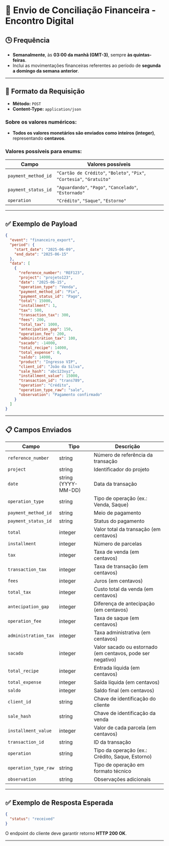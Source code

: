 
# 📘 Envio de Conciliação Financeira - Encontro Digital

## 🕒 Frequência

- **Semanalmente**, às **03:00 da manhã (GMT-3)**, sempre **às quintas-feiras**.
- Inclui as movimentações financeiras referentes ao período de **segunda a domingo da semana anterior**.

---

## 📨 Formato da Requisição

- **Método:** `POST`
- **Content-Type:** `application/json`

### Sobre os valores numéricos:

- **Todos os valores monetários são enviados como inteiros (integer)**, representando **centavos**.

### Valores possíveis para enums:

| Campo               | Valores possíveis |
|------------------- |------------------ |
| `payment_method_id` | `"Cartão de Crédito"`, `"Boleto"`, `"Pix"`, `"Cortesia"`, `"Gratuito"` |
| `payment_status_id` | `"Aguardando"`, `"Pago"`, `"Cancelado"`, `"Estornado"` |
| `operation`         | `"Crédito"`, `"Saque"`, `"Estorno"` |

---

## ✅ Exemplo de Payload

```json
{
  "event": "financeiro_export",
  "period": {
    "start_date": "2025-06-09",
    "end_date": "2025-06-15"
  },
  "data": [
    {
      "reference_number": "REF123",
      "project": "projeto123",
      "date": "2025-06-15",
      "operation_type": "Venda",
      "payment_method_id": "Pix",
      "payment_status_id": "Pago",
      "total": 15000,
      "installment": 1,
      "tax": 500,
      "transaction_tax": 300,
      "fees": 200,
      "total_tax": 1000,
      "antecipation_gap": 150,
      "operation_fee": 200,
      "administration_tax": 100,
      "sacado": -14000,
      "total_recipe": 14000,
      "total_expense": 0,
      "saldo": 14000,
      "product": "Ingresso VIP",
      "client_id": "João da Silva",
      "sale_hash": "abc123xyz",
      "installment_value": 15000,
      "transaction_id": "trans789",
      "operation": "Crédito",
      "operation_type_raw": "sale",
      "observation": "Pagamento confirmado"
    }
  ]
}
```

---

## 📋 Campos Enviados

| Campo                 | Tipo        | Descrição |
|---------------------- |----------- |---------- |
| `reference_number`   | string      | Número de referência da transação |
| `project`            | string      | Identificador do projeto |
| `date`               | string (YYYY-MM-DD) | Data da transação |
| `operation_type`     | string      | Tipo de operação (ex.: Venda, Saque) |
| `payment_method_id`  | string      | Meio de pagamento |
| `payment_status_id`  | string      | Status do pagamento |
| `total`              | integer     | Valor total da transação (em centavos) |
| `installment`        | integer     | Número de parcelas |
| `tax`                | integer     | Taxa de venda (em centavos) |
| `transaction_tax`    | integer     | Taxa de transação (em centavos) |
| `fees`               | integer     | Juros (em centavos) |
| `total_tax`          | integer     | Custo total da venda (em centavos) |
| `antecipation_gap`   | integer     | Diferença de antecipação (em centavos) |
| `operation_fee`      | integer     | Taxa de saque (em centavos) |
| `administration_tax` | integer     | Taxa administrativa (em centavos) |
| `sacado`             | integer     | Valor sacado ou estornado (em centavos, pode ser negativo) |
| `total_recipe`       | integer     | Entrada líquida (em centavos) |
| `total_expense`      | integer     | Saída líquida (em centavos) |
| `saldo`              | integer     | Saldo final (em centavos) |
| `client_id`             | string      | Chave de identificação do cliente |
| `sale_hash`               | string      | Chave de identificação da venda |
| `installment_value`  | integer     | Valor de cada parcela (em centavos) |
| `transaction_id`     | string      | ID da transação |
| `operation`          | string      | Tipo da operação (ex.: Crédito, Saque, Estorno) |
| `operation_type_raw` | string      | Tipo de operação em formato técnico |
| `observation`        | string      | Observações adicionais |

---

## ✅ Exemplo de Resposta Esperada

```json
{
  "status": "received"
}
```

O endpoint do cliente deve garantir retorno **HTTP 200 OK**.

---
